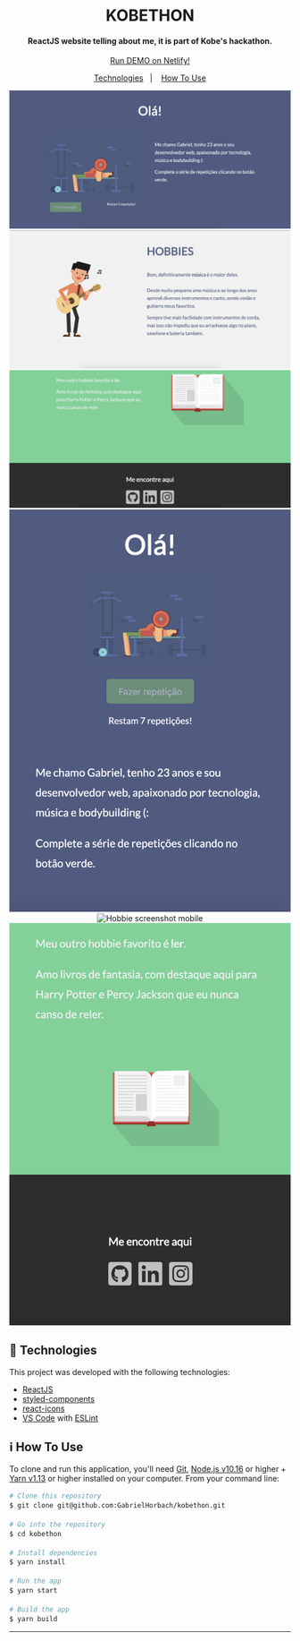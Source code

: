 <h1 align="center">
    KOBETHON
</h1>

<h4 align="center">
  ReactJS website telling about me, it is part of Kobe's hackathon.
</h4>

<p align="center">
  <a href="https://kobethon-gabriel.netlify.app/" target="_blank">
    Run DEMO on Netlify!
  </a>
</p>

<p align="center">
  <a href="#rocket-technologies">Technologies</a>&nbsp;&nbsp;&nbsp;|&nbsp;&nbsp;&nbsp;
  <a href="#information_source-how-to-use">How To Use</a>
</p>


<p align="center">
  <img alt="Home screenshot" src="./screenshots/screenshot-home.png">
  <img alt="Hobbie screenshot" src="./screenshots/screenshot-hobbie.png">
  <img alt="Reading screenshot" src="./screenshots/screenshot-reading.png">
  <img alt="Home screenshot mobile" src="./screenshots/screenshot-home-mobile.png">
  <img alt="Hobbie screenshot mobile" src="./screenshots/screenshot-hobbie-mobile.png">
  <img alt="Reading screenshot mobile" src="./screenshots/screenshot-reading-mobile.png">
</p>

## :rocket: Technologies

This project was developed with the following technologies:

-  [ReactJS](https://reactjs.org/)
-  [styled-components](https://www.styled-components.com/)
-  [react-icons](https://react-icons.github.io/react-icons/)
-  [VS Code][vc] with [ESLint][vceslint]

## :information_source: How To Use

To clone and run this application, you'll need [Git](https://git-scm.com), [Node.js v10.16][nodejs] or higher + [Yarn v1.13][yarn] or higher installed on your computer. From your command line:

```bash
# Clone this repository
$ git clone git@github.com:GabrielHorbach/kobethon.git

# Go into the repository
$ cd kobethon

# Install dependencies
$ yarn install

# Run the app
$ yarn start

# Build the app
$ yarn build
```

---

[nodejs]: https://nodejs.org/
[yarn]: https://yarnpkg.com/
[vc]: https://code.visualstudio.com/
[vceslint]: https://marketplace.visualstudio.com/items?itemName=dbaeumer.vscode-eslint